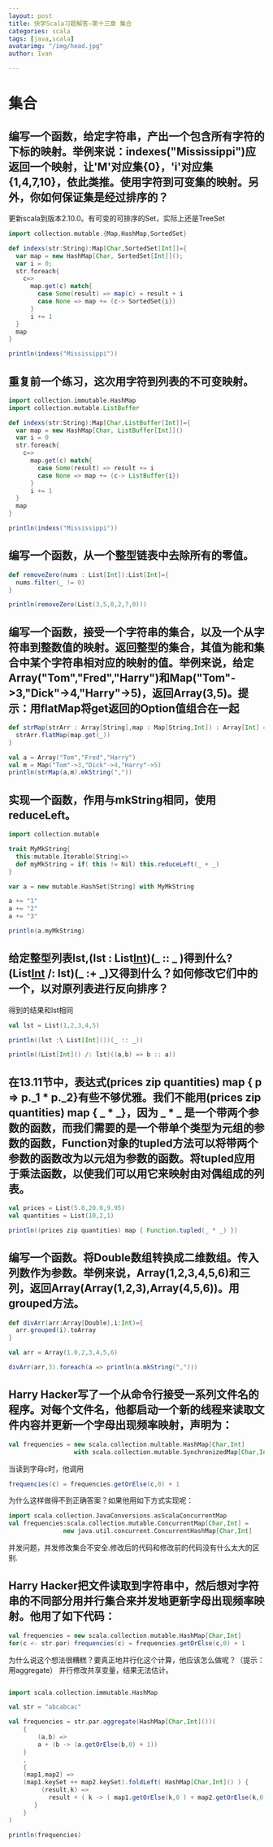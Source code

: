 ```yaml
---
layout: post
title: 快学Scala习题解答—第十三章 集合
categories: scala
tags: [java,scala]
avatarimg: "/img/head.jpg"
author: Ivan

---
```



集合
====

编写一个函数，给定字符串，产出一个包含所有字符的下标的映射。举例来说：indexes("Mississippi")应返回一个映射，让'M'对应集{0}，'i'对应集{1,4,7,10}，依此类推。使用字符到可变集的映射。另外，你如何保证集是经过排序的？
-------------------------------------------------------------------------------------------------------------------------------------------------------------------------------------------------------------------

更新scala到版本2.10.0。有可变的可排序的Set，实际上还是TreeSet

```scala
import collection.mutable.{Map,HashMap,SortedSet}

def indexs(str:String):Map[Char,SortedSet[Int]]={
  var map = new HashMap[Char, SortedSet[Int]]();
  var i = 0;
  str.foreach{
    c=>
      map.get(c) match{
        case Some(result) => map(c) = result + i
        case None => map += (c-> SortedSet{i})
      }
      i += 1
  }
  map
}

println(indexs("Mississippi"))
```

重复前一个练习，这次用字符到列表的不可变映射。
----------------------------------------------

```scala
import collection.immutable.HashMap
import collection.mutable.ListBuffer

def indexs(str:String):Map[Char,ListBuffer[Int]]={
  var map = new HashMap[Char, ListBuffer[Int]]()
  var i = 0
  str.foreach{
    c=>
      map.get(c) match{
        case Some(result) => result += i
        case None => map += (c-> ListBuffer{i})
      }
      i += 1
  }
  map
}

println(indexs("Mississippi"))
```

<!-- more -->


编写一个函数，从一个整型链表中去除所有的零值。
----------------------------------------------

```scala
def removeZero(nums : List[Int]):List[Int]={
  nums.filter(_ != 0)
}

println(removeZero(List(3,5,0,2,7,0)))
```

编写一个函数，接受一个字符串的集合，以及一个从字符串到整数值的映射。返回整型的集合，其值为能和集合中某个字符串相对应的映射的值。举例来说，给定Array("Tom","Fred","Harry")和Map("Tom"-\>3,"Dick"-\>4,"Harry"-\>5)，返回Array(3,5)。提示：用flatMap将get返回的Option值组合在一起
------------------------------------------------------------------------------------------------------------------------------------------------------------------------------------------------------------------------------------------------------------------------------

```scala
def strMap(strArr : Array[String],map : Map[String,Int]) : Array[Int] = {
  strArr.flatMap(map.get(_))
}

val a = Array("Tom","Fred","Harry")
val m = Map("Tom"->3,"Dick"->4,"Harry"->5)
println(strMap(a,m).mkString(","))
```

实现一个函数，作用与mkString相同，使用reduceLeft。
--------------------------------------------------

```scala
import collection.mutable

trait MyMkString{
  this:mutable.Iterable[String]=>
  def myMkString = if( this != Nil) this.reduceLeft(_ + _)
}

var a = new mutable.HashSet[String] with MyMkString

a += "1"
a += "2"
a += "3"

println(a.myMkString)
```

给定整型列表lst,(lst : List[Int]())(\_ :: \_ )得到什么?(List[Int]() /: lst)(\_ :+ \_)又得到什么？如何修改它们中的一个，以对原列表进行反向排序？
-----------------------------------------------------------------------------------------------------------------------------------------------

得到的结果和lst相同

```scala
val lst = List(1,2,3,4,5)

println((lst :\ List[Int]())(_ :: _))

println((List[Int]() /: lst)((a,b) => b :: a))
```

在13.11节中，表达式(prices zip quantities) map { p =\> p.\_1 \* p.\_2}有些不够优雅。我们不能用(prices zip quantities) map { \_ \* \_}，因为 \_ \* \_ 是一个带两个参数的函数，而我们需要的是一个带单个类型为元组的参数的函数，Function对象的tupled方法可以将带两个参数的函数改为以元俎为参数的函数。将tupled应用于乘法函数，以使我们可以用它来映射由对偶组成的列表。
-------------------------------------------------------------------------------------------------------------------------------------------------------------------------------------------------------------------------------------------------------------------------------------------------------------------------------------------------------------------

```scala
val prices = List(5.0,20.0,9.95)
val quantities = List(10,2,1)

println((prices zip quantities) map { Function.tupled(_ * _) })
```

编写一个函数。将Double数组转换成二维数组。传入列数作为参数。举例来说，Array(1,2,3,4,5,6)和三列，返回Array(Array(1,2,3),Array(4,5,6))。用grouped方法。
-----------------------------------------------------------------------------------------------------------------------------------------------------

```scala
def divArr(arr:Array[Double],i:Int)={
  arr.grouped(i).toArray
}

val arr = Array(1.0,2,3,4,5,6)

divArr(arr,3).foreach(a => println(a.mkString(",")))
```

Harry Hacker写了一个从命令行接受一系列文件名的程序。对每个文件名，他都启动一个新的线程来读取文件内容并更新一个字母出现频率映射，声明为：
----------------------------------------------------------------------------------------------------------------------------------------

```scala
val frequencies = new scala.collection.multable.HashMap[Char,Int]
                  with scala.collection.mutable.SynchronizedMap[Char,Int]
```

当读到字母c时，他调用

```scala
frequencies(c) = frequencies.getOrElse(c,0) + 1
```

为什么这样做得不到正确答案？如果他用如下方式实现呢：

```scala
import scala.collection.JavaConversions.asScalaConcurrentMap
val frequencies:scala.collection.mutable.ConcurrentMap[Char,Int] =
               new java.util.concurrent.ConcurrentHashMap[Char,Int]
```

并发问题，并发修改集合不安全.修改后的代码和修改前的代码没有什么太大的区别.

Harry Hacker把文件读取到字符串中，然后想对字符串的不同部分用并行集合来并发地更新字母出现频率映射。他用了如下代码：
------------------------------------------------------------------------------------------------------------------

```scala
val frequencies = new scala.collection.mutable.HashMap[Char,Int]
for(c <- str.par) frequencies(c) = frequencies.getOrElse(c,0) + 1
```

为什么说这个想法很糟糕？要真正地并行化这个计算，他应该怎么做呢？（提示：用aggregate）
并行修改共享变量，结果无法估计。

```scala

import scala.collection.immutable.HashMap

val str = "abcabcac"

val frequencies = str.par.aggregate(HashMap[Char,Int]())(
    {
        (a,b) =>
        a + (b -> (a.getOrElse(b,0) + 1))
    }
    ,
    {
    (map1,map2) =>
    (map1.keySet ++ map2.keySet).foldLeft( HashMap[Char,Int]() ) {
         (result,k) =>
           result + ( k -> ( map1.getOrElse(k,0 ) + map2.getOrElse(k,0) ) )
       }
    }
)

println(frequencies)
```
